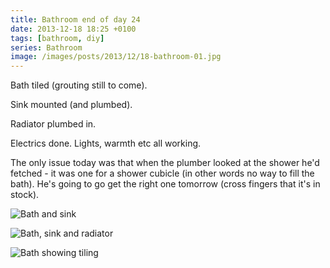 ```yaml
---
title: Bathroom end of day 24
date: 2013-12-18 18:25 +0100
tags: [bathroom, diy]
series: Bathroom
image: /images/posts/2013/12/18-bathroom-01.jpg
---
```


Bath tiled (grouting still to come).

Sink mounted (and plumbed).

Radiator plumbed in.

Electrics done. Lights, warmth etc all working.

The only issue today was that when the plumber looked at the shower he'd fetched - it was one for a shower cubicle (in other words no way to fill the bath). He's going to go get the right one tomorrow (cross fingers that it's in stock).

![Bath and sink](/images/posts/2013/12/18-bathroom-01.jpg)

![Bath, sink and radiator](/images/posts/2013/12/18-bathroom-02.jpg)

![Bath showing tiling](/images/posts/2013/12/18-bathroom-03.jpg)

